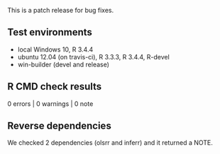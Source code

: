 This is a patch release for bug fixes.

## Test environments
* local Windows 10, R 3.4.4
* ubuntu 12.04 (on travis-ci), R 3.3.3, R 3.4.4, R-devel
* win-builder (devel and release)

## R CMD check results

0 errors | 0 warnings | 0 note

## Reverse dependencies

We checked 2 dependencies (olsrr and inferr) and it returned a NOTE.


